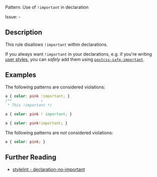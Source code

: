 Pattern: Use of `!important` in declaration

Issue: -

## Description

This rule disallows `!important` within declarations.

If you always want `!important` in your declarations, e.g. if you're writing [user styles](https://userstyles.org/), you can *safely* add them using [`postcss-safe-important`](https://github.com/crimx/postcss-safe-important).

## Examples

The following patterns are considered violations:

```css
a { color: pink !important; }
/**             ↑
 * This !important */
```

```css
a { color: pink ! important; }
```

```css
a { color: pink!important; }
```

The following patterns are *not* considered violations:

```css
a { color: pink; }
```

## Further Reading

* [stylelint - declaration-no-important](https://stylelint.io/user-guide/rules/declaration-no-important)